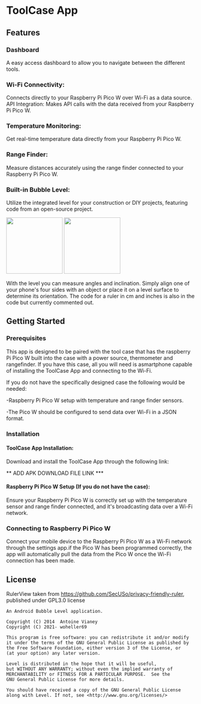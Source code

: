 # ToolCase App 

## Features

### Dashboard
A easy access dashboard to allow you to navigate between the different tools.

### Wi-Fi Connectivity: 
Connects directly to your Raspberry Pi Pico W over Wi-Fi as a data source.
API Integration: Makes API calls with the data received from your Raspberry Pi Pico W.

### Temperature Monitoring: 
Get real-time temperature data directly from your Raspberry Pi Pico W.

### Range Finder: 
Measure distances accurately using the range finder connected to your Raspberry Pi Pico W.

### Built-in Bubble Level: 
Utilize the integrated level for your construction or DIY projects, featuring code from an open-source project.

<img src="fastlane/metadata/android/en-US/images/phoneScreenshots/Bubble1.png" width="150"/> <img src="fastlane/metadata/android/en-US/images/phoneScreenshots/Bubble2.png" width="150"/>

With the level you can measure angles and inclination. Simply align one of your phone's four sides with an object or place it on a level surface to determine its orientation. The code for a ruler in cm and inches is also in the code but currently commented out.

## Getting Started

### Prerequisites
This app is designed to be paired with the tool case that has the raspberry Pi Pico W built into the case with a power source, thermometer and rangefinder. If you have this case, all you will need is asmartphone capable of installing the ToolCase App and connecting to the Wi-Fi.

If you do not have the specifically designed case the following would be needed:

-Raspberry Pi Pico W setup with temperature and range finder sensors.

-The Pico W should be configured to send data over Wi-Fi in a JSON format.

### Installation
#### ToolCase App Installation: 
Download and install the ToolCase App through the following link:

** ADD APK DOWNLOAD FILE LINK ***

#### Raspberry Pi Pico W Setup (If you do not have the case): 
Ensure your Raspberry Pi Pico W is correctly set up with the temperature sensor and range finder connected, and it's broadcasting data over a Wi-Fi network.

### Connecting to Raspberry Pi Pico W
Connect your mobile device to the Raspberry Pi Pico W as a Wi-Fi network through the settings app.if the Pico W has been programmed correctly, the app will automatically pull the data from the Pico W once the Wi-Fi connection has been made.

## License

RulerView taken from https://github.com/SecUSo/privacy-friendly-ruler, published under GPL3.0 license

```
An Android Bubble Level application.

Copyright (C) 2014  Antoine Vianey
Copyright (C) 2021- woheller69

This program is free software: you can redistribute it and/or modify
it under the terms of the GNU General Public License as published by
the Free Software Foundation, either version 3 of the License, or
(at your option) any later version.

Level is distributed in the hope that it will be useful,
but WITHOUT ANY WARRANTY; without even the implied warranty of
MERCHANTABILITY or FITNESS FOR A PARTICULAR PURPOSE.  See the
GNU General Public License for more details.

You should have received a copy of the GNU General Public License
along with Level. If not, see <http://www.gnu.org/licenses/>
```
